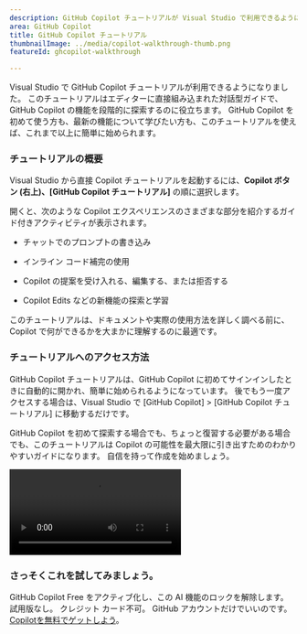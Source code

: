 ```yaml
---
description: GitHub Copilot チュートリアルが Visual Studio で利用できるようになりました。これにより、すぐに起動して実行できるようになります。 チュートリアルでは、エディターで Copilot の主要な機能を直接使用する方法について説明します。
area: GitHub Copilot
title: GitHub Copilot チュートリアル
thumbnailImage: ../media/copilot-walkthrough-thumb.png
featureId: ghcopilot-walkthrough

---
```



Visual Studio で GitHub Copilot チュートリアルが利用できるようになりました。 このチュートリアルはエディターに直接組み込まれた対話型ガイドで、GitHub Copilot の機能を段階的に探索するのに役立ちます。 GitHub Copilot を初めて使う方も、最新の機能について学びたい方も、このチュートリアルを使えば、これまで以上に簡単に始められます。

### チュートリアルの概要
Visual Studio から直接 Copilot チュートリアルを起動するには、**Copilot ボタン (右上)、[GitHub Copilot チュートリアル]** の順に選択します。

開くと、次のような Copilot エクスペリエンスのさまざまな部分を紹介するガイド付きアクティビティが表示されます。

* チャットでのプロンプトの書き込み

* インライン コード補完の使用

* Copilot の提案を受け入れる、編集する、または拒否する

* Copilot Edits などの新機能の探索と学習

このチュートリアルは、ドキュメントや実際の使用方法を詳しく調べる前に、Copilot で何ができるかを大まかに理解するのに最適です。

### チュートリアルへのアクセス方法
GitHub Copilot チュートリアルは、GitHub Copilot に初めてサインインしたときに自動的に開かれ、簡単に始められるようになっています。 後でもう一度アクセスする場合は、Visual Studio で [GitHub Copilot] > [GitHub Copilot チュートリアル] に移動するだけです。

GitHub Copilot を初めて探索する場合でも、ちょっと復習する必要がある場合でも、このチュートリアルは Copilot の可能性を最大限に引き出すためのわかりやすいガイドになります。 自信を持って作成を始めましょう。

![チュートリアル](../media/walkthroughsvideo.mp4)

### さっそくこれを試してみましょう。
GitHub Copilot Free をアクティブ化し、この AI 機能のロックを解除します。
試用版なし。 クレジット カード不可。 GitHub アカウントだけでいいのです。 [Copilotを無料でゲットしよう](https://github.com/settings/copilot)。
